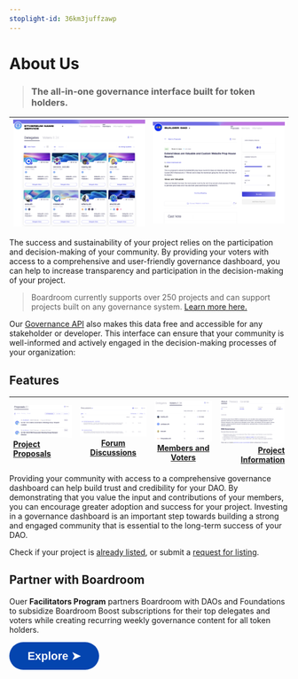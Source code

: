 ```yaml
---
stoplight-id: 36km3juffzawp
---
```


# About Us
<!-- theme: info -->
> ### The all-in-one governance interface built for token holders.

| ![image.png](../../assets/images/image-35.png) |![image.png](../../assets/images/image-42.png)|
|    :----:   |    :----:   |


The success and sustainability of your project relies on the participation and decision-making of your community. By providing your voters with access to a comprehensive and user-friendly governance dashboard, you can help to increase transparency and participation in the decision-making of your project.

> Boardroom currently supports over 250 projects and can support projects built on any governance system. [Learn more here.](../2-protocols.md)

Our [Governance API](https://docs.boardroom.io/docs/api) also makes this data free and accessible for any stakeholder or developer. This interface can ensure that your community is well-informed and actively engaged in the decision-making processes of your organization:

## Features
|![image.png](../../assets/images/image-36.png)[**Project Proposals**](proposals.md)|![image.png](../../assets/images/image-38.png)[**Forum Discussions**](discussions.md)|![image.png](../../assets/images/image-39.png)[**Members and Voters**](Features/members.md)|![image.png](../../assets/images/image-40.png)[**Project Information**](information.md)|
| :---        |    :----:   |   :----:   |          ---: |



Providing your community with access to a comprehensive governance dashboard can  help build trust and credibility for your DAO. By demonstrating that you value the input and contributions of your members, you can encourage greater adoption and success for your project. Investing in a governance dashboard is an important step towards building a strong and engaged community that is essential to the long-term success of your DAO.

Check if your project is [already listed](../2-protocols.md), or submit a [request for listing](../adding-your-project/2.-submit-your-metadata.md). 

## Partner with Boardroom
Ouer **Facilitators Program** partners Boardroom with DAOs and Foundations to subsidize Boardroom Boost subscriptions for their top delegates and voters while creating recurring weekly governance content for all token holders.

<a href="https://docs.boardroom.io/docs/documentation/branches/external/d38s5vzb9qion-partner-with-boardroom"><button style="all:unset;font-family:Helvetica,Arial,sans-serif;display:inline-block;max-width:100%;white-space:nowrap;overflow:hidden;text-overflow:ellipsis;background-color:#0445AF;color:#FFFFFF;font-size:20px;border-radius:25px;padding:0 33px;font-weight:bold;height:50px;cursor:pointer;line-height:50px;text-align:center;margin:0;text-decoration:none;">Explore ➤</button><a/>
